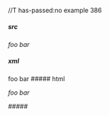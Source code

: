//T has-passed:no
example 386
##### src
*foo *bar**
##### xml
<?xml version="1.0" encoding="UTF-8"?>
<!DOCTYPE document SYSTEM "CommonMark.dtd">
<document xmlns="http://commonmark.org/xml/1.0">
  <paragraph>
    <emph>
      <text>foo </text>
      <emph>
        <text>bar</text>
      </emph>
    </emph>
  </paragraph>
</document>
##### html
<p><em>foo <em>bar</em></em></p>
#####

